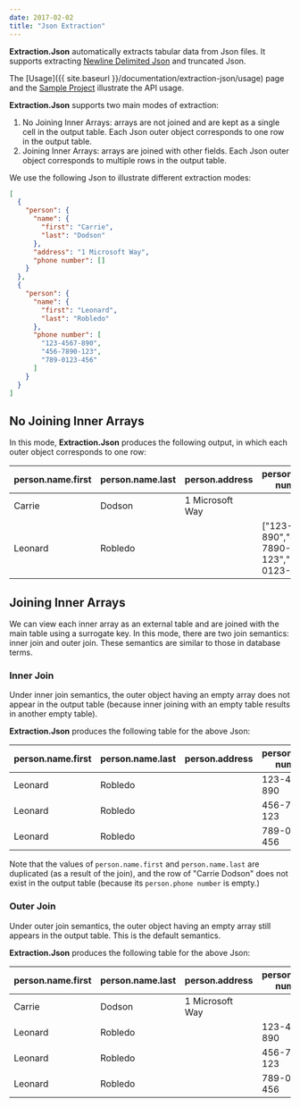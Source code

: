```yaml
---
date: 2017-02-02
title: "Json Extraction"
---
```


**Extraction.Json** automatically extracts tabular data from Json files. It supports extracting [Newline Delimited Json](http://ndjson.org/) and truncated Json.

The [Usage]({{ site.baseurl }}/documentation/extraction-json/usage) page and the [Sample Project](https://github.com/Microsoft/prose/tree/master/Extraction.Json) illustrate the API usage.

**Extraction.Json** supports two main modes of extraction: 

1.  No Joining Inner Arrays: arrays are not joined and are kept as a single cell in the output table. Each Json outer object corresponds to one row in the output table.
2.  Joining Inner Arrays: arrays are joined with other fields. Each Json outer object corresponds to multiple rows in the output table.

We use the following Json to illustrate different extraction modes:

```json
[
  {
    "person": {
      "name": {
        "first": "Carrie",
        "last": "Dodson"
      },
      "address": "1 Microsoft Way",
      "phone number": []
    }
  },
  {
    "person": {
      "name": {
        "first": "Leonard",
        "last": "Robledo"
      },
      "phone number": [
        "123-4567-890",
        "456-7890-123",
        "789-0123-456"
      ]
    }
  }
]
```

## No Joining Inner Arrays

In this mode, **Extraction.Json** produces the following output, in which each outer object corresponds to one row:

| person.name.first | person.name.last | person.address  | person.phone number                            | 
|-------------------|------------------|-----------------|------------------------------------------------| 
| Carrie            | Dodson           | 1 Microsoft Way |                                                | 
| Leonard           | Robledo          |                 | ["123-4567-890","456-7890-123","789-0123-456"] | 


## Joining Inner Arrays

We can view each inner array as an external table and are joined with the main table using a surrogate key.
In this mode, there are two join semantics: inner join and outer join. These semantics are similar to those in database terms.

### Inner Join

Under inner join semantics, the outer object having an empty array does not appear in the output table (because inner joining with an empty table results in another empty table). 

**Extraction.Json** produces the following table for the above Json:

| person.name.first | person.name.last | person.address  | person.phone number | 
|-------------------|------------------|-----------------|---------------------| 
| Leonard           | Robledo          |                 | 123-4567-890        | 
| Leonard           | Robledo          |                 | 456-7890-123        | 
| Leonard           | Robledo          |                 | 789-0123-456        | 

Note that the values of `person.name.first` and `person.name.last` are duplicated (as a result of the join), and the row of "Carrie Dodson" does not exist in the output table (because its `person.phone number` is empty.)


### Outer Join

Under outer join semantics, the outer object having an empty array still appears in the output table. 
This is the default semantics.

**Extraction.Json** produces the following table for the above Json:

| person.name.first | person.name.last | person.address  | person.phone number | 
|-------------------|------------------|-----------------|---------------------| 
| Carrie            | Dodson           | 1 Microsoft Way |                     | 
| Leonard           | Robledo          |                 | 123-4567-890        | 
| Leonard           | Robledo          |                 | 456-7890-123        | 
| Leonard           | Robledo          |                 | 789-0123-456        | 
